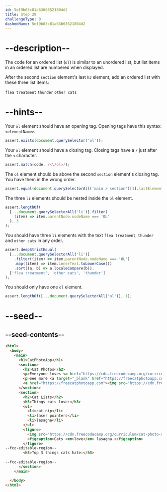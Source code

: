 ```yaml
---
id: 5ef9b03c81a63668521804d2
title: Step 29
challengeType: 0
dashedName: 5ef9b03c81a63668521804d2
---
```


# --description--

The code for an ordered list (`ol`) is similar to an unordered list, but list items in an ordered list are numbered when displayed.

After the second `section` element's last `h3` element, add an ordered list with these three list items:

`flea treatment`
`thunder`
`other cats`

# --hints--

Your `ol` element should have an opening tag. Opening tags have this syntax: `<elementName>`.

```js
assert.exists(document.querySelector('ol'));
```

Your `ol` element should have a closing tag. Closing tags have a `/` just after the `<` character.

```js
assert.match(code, /<\/ol>/);
```

The `ol` element should be above the second `section` element's closing tag. You have them in the wrong order.

```js
assert.equal(document.querySelectorAll('main > section')[1].lastElementChild.nodeName, 'OL');
```

The three `li` elements should be nested inside the `ol` element.

```js
assert.lengthOf(
  [...document.querySelectorAll('li')].filter(
    (item) => item.parentNode.nodeName === 'OL'
  ), 3
);
```

You should have three `li` elements with the text `flea treatment`, `thunder` and `other cats` in any order.

```js
assert.deepStrictEqual(
  [...document.querySelectorAll('li')]
    .filter((item) => item.parentNode.nodeName === 'OL')
    .map((item) => item.innerText.toLowerCase())
    .sort((a, b) => a.localeCompare(b)),
  ['flea treatment', 'other cats', 'thunder']
);
```

You should only have one `ol` element.

```js 
assert.lengthOf([...document.querySelectorAll('ol')], 1);
```

# --seed--

## --seed-contents--

```html
<html>
  <body>
    <main>
      <h1>CatPhotoApp</h1>
      <section>
        <h2>Cat Photos</h2>
        <p>Everyone loves <a href="https://cdn.freecodecamp.org/curriculum/cat-photo-app/running-cats.jpg">cute cats</a> online!</p>
        <p>See more <a target="_blank" href="https://freecatphotoapp.com">cat photos</a> in our gallery.</p>
        <a href="https://freecatphotoapp.com"><img src="https://cdn.freecodecamp.org/curriculum/cat-photo-app/relaxing-cat.jpg" alt="A cute orange cat lying on its back."></a>
      </section>
      <section>
        <h2>Cat Lists</h2>
        <h3>Things cats love:</h3>
        <ul>
          <li>cat nip</li>
          <li>laser pointers</li>
          <li>lasagna</li>
        </ul>
        <figure>
          <img src="https://cdn.freecodecamp.org/curriculum/cat-photo-app/lasagna.jpg" alt="A slice of lasagna on a plate.">
          <figcaption>Cats <em>love</em> lasagna.</figcaption>  
        </figure>
--fcc-editable-region--
        <h3>Top 3 things cats hate:</h3>
        
--fcc-editable-region--
      </section>
    </main>

  </body>
</html>
```
